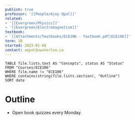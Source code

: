 ```yaml
---
publish: true
professor: '[[People/Ajoy Opal]]'
related:
- '[[Evergreen/Physics]]'
- '[[Evergreen/Electromagnetism]]'
textbook:
- '[[Attachments/Textbooks/ECE106 - Textbook.pdf|ECE106]]'
term: 1B
started: 2023-01-08
contact: aopal@uwaterloo.ca
---
```


```dataview
TABLE file.lists.text AS "Concepts", status AS "Status"
FROM "Courses/ECE106"
WHERE file.name != "ECE106"
WHERE contains(string(file.lists.section), "Outline")
SORT date
```

# Outline
- Open book quizzes every Monday.